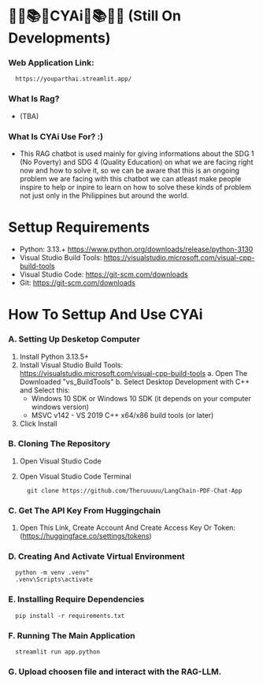 # ✍🏻📚🤖CYAi🤖📚✍🏻 (Still On Developments)


### Web Application Link: 
      https://youparthai.streamlit.app/

### What Is Rag?
- (TBA)
### What Is CYAi Use For? :)
- This RAG chatbot is used mainly for giving informations about the SDG 1 (No Poverty) and SDG 4 (Quality Education) on what we are facing
  right now and how to solve it, so we can be aware that this is an ongoing problem we are facing with this chatbot we can atleast make people
  inspire to help or inpire to learn on how to solve these kinds of problem not just only in the Philippines but around the world.
# Settup Requirements
- Python: 3.13.+ https://www.python.org/downloads/release/python-3130
- Visual Studio Build Tools: https://visualstudio.microsoft.com/visual-cpp-build-tools
- Visual Studio Code: https://git-scm.com/downloads
- Git: https://git-scm.com/downloads
# How To Settup And Use CYAi
### A. Setting Up Desketop Computer
   1. Install Python 3.13.5+
   2. Install Visual Studio Build Tools: https://visualstudio.microsoft.com/visual-cpp-build-tools
      a. Open The Downloaded "vs_BuildTools"
      b. Select Desktop Development with C++ and Select this:
        - Windows 10 SDK or Windows 10 SDK (it depends on your computer windows version)
        - MSVC v142 - VS 2019 C++ x64/x86 build tools (or later)
   3. Click Install
### B. Cloning The Repository
   1. Open Visual Studio Code
   2. Open Visual Studio Code Terminal

            git clone https://github.com/Theruuuuu/LangChain-PDF-Chat-App
### C. Get The API Key From Huggingchain
   1. Open This Link, Create Account And Create Access Key Or Token:(https://huggingface.co/settings/tokens)
### D. Creating And Activate Virtual Environment
      python -m venv .venv"
      .venv\Scripts\activate
### E. Installing Require Dependencies
      pip install -r requirements.txt

### F. Running The Main Application
      streamlit run app.python
### G. Upload choosen file and interact with the RAG-LLM.
